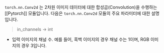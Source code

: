 `torch.nn.Conv2d` 는 2차원 이미지 데이터에 대한 합성곱(Convolution)을 수행하는 [[Pytorch]] 모듈입니다. 다음은 `torch.nn.Conv2d` 모듈의 주요 파라미터에 대한 설명입니다.

> in_channels -> int
- 입력 이미지의 채널 수. 예를 들어, 흑백 이미지의 경우 채널 수는 1이며, RGB 이미지의 경우 3입니다.


